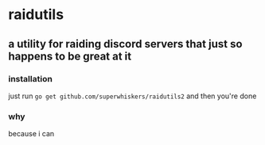 # raidutils

## a utility for raiding discord servers that just so happens to be great at it

### installation

just run `go get github.com/superwhiskers/raidutils2` and then you're done

### why

because i can
